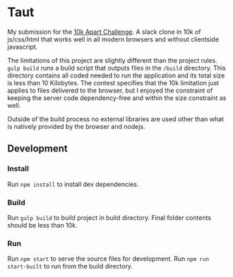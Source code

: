 # Taut

My submission for the [10k Apart Challenge](https://a-k-apart.com/). A slack clone in 10k of js/css/html that works well in all modern browsers and without clientside javascript.

The limitations of this project are slightly different than the project rules. `gulp build` runs a build script that outputs files in the `/build` directory. This directory contains all coded needed to run the application and its total size is less than 10 Kilobytes. The contest specifies that the 10k limitation just applies to files delivered to the browser, but I enjoyed the constraint of keeping the server code dependency-free and within the size constraint as well. 

Outside of the build process no external libraries are used other than what is natively provided by the browser and nodejs. 

## Development

### Install

Run `npm install` to install dev dependencies.

### Build

Run `gulp build` to build project in build directory. Final folder contents should be less than 10k.

### Run

Run `npm start` to serve the source files for development. Run `npm run start-built` to run from the build directory.
